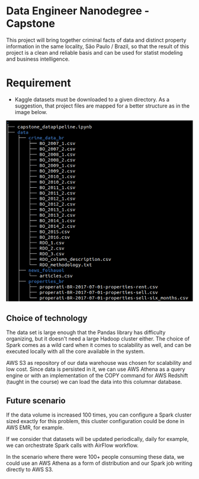 # Data Engineer Nanodegree - Capstone
This project will bring together criminal facts of data and distinct property information in the same locality, São Paulo / Brazil, so that the result of this project is a clean and reliable basis and can be used for statist modeling and business intelligence.


# Requirement
* Kaggle datasets must be downloaded to a given directory. As a suggestion, that project files are mapped for a better structure as in the image below.

![project structure](./capstone_dir.png)


## Choice of technology
The data set is large enough that the Pandas library has difficulty organizing, but it doesn't need a large Hadoop cluster either. The choice of Spark comes as a wild card when it comes to scalability as well, and can be executed locally with all the core available in the system.

AWS S3 as repository of our data warehouse was chosen for scalability and low cost. Since data is persisted in it, we can use AWS Athena as a query engine or with an implementation of the COPY command for AWS Redshift (taught in the course) we can load the data into this columnar database.

## Future scenario
If the data volume is increased 100 times, you can configure a Spark cluster sized exactly for this problem, this cluster configuration could be done in AWS EMR, for example.

If we consider that datasets will be updated periodically, daily for example, we can orchestrate Spark calls with AirFlow workflow.

In the scenario where there were 100+ people consuming these data, we could use an AWS Athena as a form of distribution and our Spark job writing directly to AWS S3.